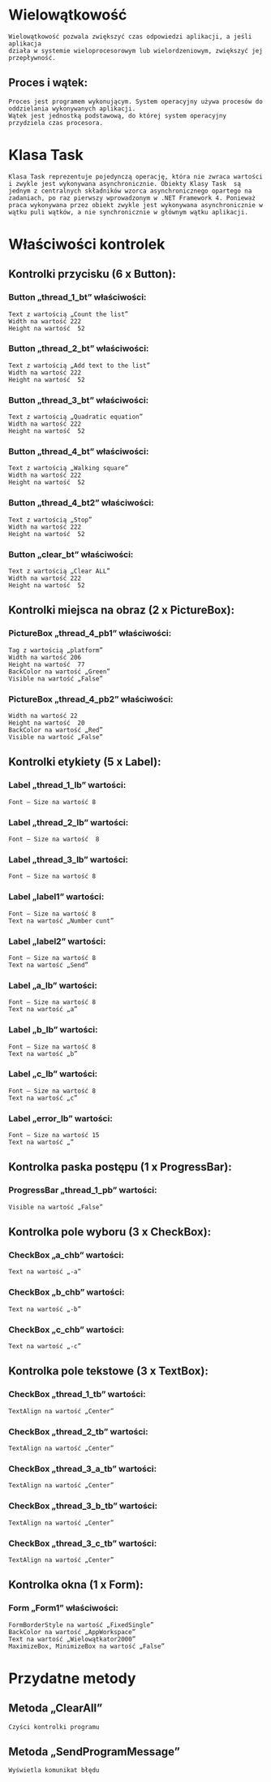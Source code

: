 ﻿# Wielowątkowość
 

	Wielowątkowość pozwala zwiększyć czas odpowiedzi aplikacji, a jeśli aplikacja 
	działa w systemie wieloprocesorowym lub wielordzeniowym, zwiększyć jej przepływność. 

##	Proces i wątek: 
	Proces jest programem wykonującym. System operacyjny używa procesów do oddzielania wykonywanych aplikacji. 
	Wątek jest jednostką podstawową, do której system operacyjny przydziela czas procesora.


# Klasa Task
	
	Klasa Task reprezentuje pojedynczą operację, która nie zwraca wartości i zwykle jest wykonywana asynchronicznie. Obiekty Klasy Task  są jednym z centralnych składników wzorca asynchronicznego opartego na zadaniach, po raz pierwszy wprowadzonym w .NET Framework 4. Ponieważ praca wykonywana przez obiekt zwykle jest wykonywana asynchronicznie w wątku puli wątków, a nie synchronicznie w głównym wątku aplikacji.




# Właściwości kontrolek
 

## Kontrolki przycisku (6 x Button):

 
### Button „thread_1_bt”  właściwości:
	Text z wartością „Count the list”
	Width na wartość 222 
	Height na wartość  52
	
### Button „thread_2_bt”  właściwości:
	Text z wartością „Add text to the list”
	Width na wartość 222 
	Height na wartość  52

### Button „thread_3_bt”  właściwości:
	Text z wartością „Quadratic equation”
	Width na wartość 222 
	Height na wartość  52

### Button „thread_4_bt”  właściwości:
	Text z wartością „Walking square”
	Width na wartość 222 
	Height na wartość  52

### Button „thread_4_bt2”  właściwości:
	Text z wartością „Stop”
	Width na wartość 222 
	Height na wartość  52

### Button „clear_bt”  właściwości:
	Text z wartością „Clear ALL”
	Width na wartość 222 
	Height na wartość  52

 

##	Kontrolki miejsca na obraz (2 x PictureBox):

 
### PictureBox „thread_4_pb1” właściwości:
	Tag z wartością „platform”
	Width na wartość 206 
	Height na wartość  77
	BackColor na wartość „Green”
	Visible na wartość „False”

### PictureBox „thread_4_pb2” właściwości:
	Width na wartość 22 
	Height na wartość  20
	BackColor na wartość „Red”
	Visible na wartość „False”

 
##	Kontrolki etykiety (5 x Label):

 
### Label „thread_1_lb” wartości:
	Font – Size na wartość 8

### Label „thread_2_lb” wartości:
	Font – Size na wartość  8

### Label „thread_3_lb” wartości:
	Font – Size na wartość 8

### Label „label1” wartości:
	Font – Size na wartość 8
	Text na wartość „Number cunt”

### Label „label2” wartości:
	Font – Size na wartość 8
	Text na wartość „Send”

### Label „a_lb” wartości:
	Font – Size na wartość 8
	Text na wartość „a”

### Label „b_lb” wartości:
	Font – Size na wartość 8
	Text na wartość „b”

### Label „c_lb” wartości:
	Font – Size na wartość 8
	Text na wartość „c”

### Label „error_lb” wartości:
	Font – Size na wartość 15
	Text na wartość „” 
 
 

##	Kontrolka paska postępu (1 x ProgressBar):

### ProgressBar „thread_1_pb” wartości:
	Visible na wartość „False”




##	Kontrolka pole wyboru (3 x CheckBox):

 
###	CheckBox „a_chb” wartości:
	Text na wartość „-a”

###	CheckBox „b_chb” wartości:
	Text na wartość „-b”


###	CheckBox „c_chb” wartości:
	Text na wartość „-c”




 

##	Kontrolka pole tekstowe (3 x TextBox):

 
###	CheckBox „thread_1_tb” wartości:
	TextAlign na wartość „Center”

###	CheckBox „thread_2_tb” wartości:
	TextAlign na wartość „Center”

###	CheckBox „thread_3_a_tb” wartości:
	TextAlign na wartość „Center”

###	CheckBox „thread_3_b_tb” wartości:
	TextAlign na wartość „Center”

###	CheckBox „thread_3_c_tb” wartości:
	TextAlign na wartość „Center”



 
 

##	Kontrolka okna (1 x Form):

###	Form „Form1” właściwości:
	FormBorderStyle na wartość „FixedSingle”
	BackColor na wartość „AppWorkspace”
	Text na wartość „Wielowątkator2000”
	MaximizeBox, MinimizeBox na wartość „False”

#	Przydatne metody

##	Metoda „ClearAll”
	Czyści kontrolki programu 


##	Metoda „SendProgramMessage” 
	Wyświetla komunikat błędu
